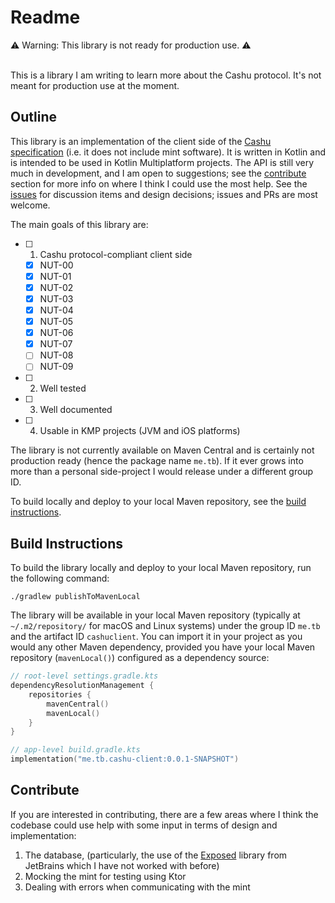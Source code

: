 # Readme
⚠️ Warning: This library is not ready for production use. ⚠️  
<br>

This is a library I am writing to learn more about the Cashu protocol. It's not meant for production use at the moment.

## Outline
This library is an implementation of the client side of the [Cashu specification] (i.e. it does not include mint software). It is written in Kotlin and is intended to be used in Kotlin Multiplatform projects. The API is still very much in development, and I am open to suggestions; see the [contribute](#contribute) section for more info on where I think I could use the most help. See the [issues] for discussion items and design decisions; issues and PRs are most welcome.

The main goals of this library are:
- [ ] 1. Cashu protocol-compliant client side
    - [x] NUT-00
    - [x] NUT-01
    - [x] NUT-02
    - [x] NUT-03
    - [x] NUT-04
    - [x] NUT-05
    - [x] NUT-06
    - [x] NUT-07
    - [ ] NUT-08
    - [ ] NUT-09
- [ ] 2. Well tested
- [ ] 3. Well documented
- [ ] 4. Usable in KMP projects (JVM and iOS platforms)

The library is not currently available on Maven Central and is certainly not production ready (hence the package name `me.tb`). If it ever grows into more than a personal side-project I would release under a different group ID. 

To build locally and deploy to your local Maven repository, see the [build instructions](#build-instructions).

## Build Instructions
To build the library locally and deploy to your local Maven repository, run the following command:
```shell
./gradlew publishToMavenLocal
```

The library will be available in your local Maven repository (typically at `~/.m2/repository/` for macOS and Linux systems) under the group ID `me.tb` and the artifact ID `cashuclient`. You can import it in your project as you would any other Maven dependency, provided you have your local Maven repository (`mavenLocal()`) configured as a dependency source:
```kotlin
// root-level settings.gradle.kts
dependencyResolutionManagement {
    repositories {
        mavenCentral()
        mavenLocal()
    }
}
```

```kotlin
// app-level build.gradle.kts
implementation("me.tb.cashu-client:0.0.1-SNAPSHOT")
```

## Contribute
If you are interested in contributing, there are a few areas where I think the codebase could use help with some input in terms of design and implementation:
1. The database, (particularly, the use of the [Exposed] library from JetBrains which I have not worked with before)
2. Mocking the mint for testing using Ktor
3. Dealing with errors when communicating with the mint

[Cashu specification]: https://github.com/cashubtc/nuts
[issues]: https://github.com/thunderbiscuit/cashu-client/issues
[Exposed]: https://github.com/JetBrains/Exposed
